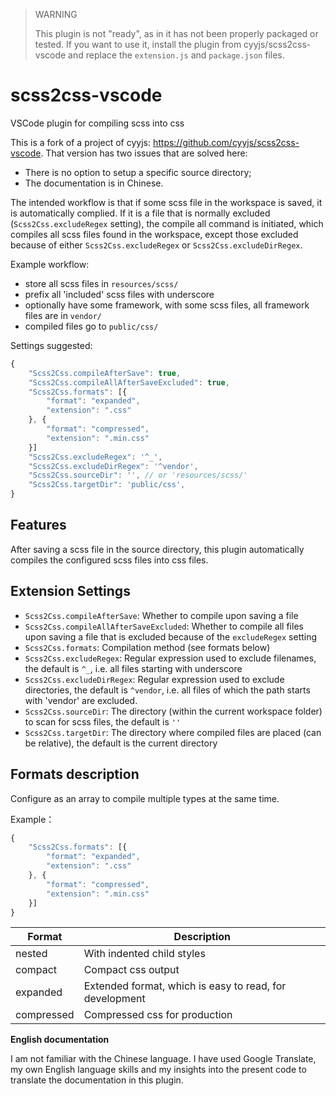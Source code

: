 > WARNING
>
> This plugin is not "ready", as in it has not been properly packaged or tested. If you want to use it, install the plugin from cyyjs/scss2css-vscode and replace the `extension.js` and `package.json` files.

# scss2css-vscode

VSCode plugin for compiling scss into css

This is a fork of a project of cyyjs: https://github.com/cyyjs/scss2css-vscode. That version has two issues that are solved here:
- There is no option to setup a specific source directory;
- The documentation is in Chinese.

The intended workflow is that if some scss file in the workspace is saved, it is automatically complied. If it is a file that is normally excluded (`Scss2Css.excludeRegex` setting), the compile all command is initiated, which compiles all scss files found in the workspace, except those excluded because of either `Scss2Css.excludeRegex` or `Scss2Css.excludeDirRegex`.

Example workflow:
- store all scss files in `resources/scss/`
- prefix all 'included' scss files with underscore
- optionally have some framework, with some scss files, all framework files are in `vendor/`
- compiled files go to `public/css/`

Settings suggested:

```js
{
    "Scss2Css.compileAfterSave": true,
    "Scss2Css.compileAllAfterSaveExcluded": true,
    "Scss2Css.formats": [{
        "format": "expanded",
        "extension": ".css"
    }, {
        "format": "compressed",
        "extension": ".min.css"
    }]
    "Scss2Css.excludeRegex": '^_',
    "Scss2Css.excludeDirRegex": '^vendor',
    "Scss2Css.sourceDir": '', // or 'resources/scss/'
    "Scss2Css.targetDir": 'public/css',
}
```


## Features

After saving a scss file in the source directory, this plugin automatically compiles the configured scss files into css files.

## Extension Settings

-   `Scss2Css.compileAfterSave`: Whether to compile upon saving a file
-   `Scss2Css.compileAllAfterSaveExcluded`: Whether to compile all files upon saving a file that is excluded because of the `excludeRegex` setting
-   `Scss2Css.formats`: Compilation method (see formats below)
-   `Scss2Css.excludeRegex`: Regular expression used to exclude filenames, the default is `^_`, i.e. all files starting with underscore
-   `Scss2Css.excludeDirRegex`: Regular expression used to exclude directories, the default is `^vendor`, i.e. all files of which the path starts with 'vendor' are excluded.
-   `Scss2Css.sourceDir`: The directory (within the current workspace folder) to scan for scss files, the default is `''`
-   `Scss2Css.targetDir`: The directory where compiled files are placed (can be relative), the default is the current directory

## Formats description

Configure as an array to compile multiple types at the same time.

Example：

```js
{
    "Scss2Css.formats": [{
        "format": "expanded",
        "extension": ".css"
    }, {
        "format": "compressed",
        "extension": ".min.css"
    }]
}
```

| Format     | Description                                             |
| ---------- | ------------------------------------------------------- |
| nested     | With indented child styles                              |
| compact    | Compact css output                                      |
| expanded   | Extended format, which is easy to read, for development |
| compressed | Compressed css for production                           |

**English documentation**

I am not familiar with the Chinese language. I have used Google Translate, my own English language skills and my insights into the present code to translate the documentation in this plugin.
